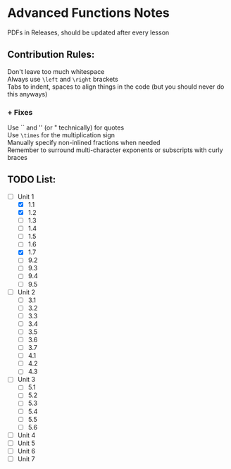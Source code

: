 # Advanced Functions Notes
PDFs in Releases, should be updated after every lesson

## Contribution Rules:
Don't leave too much whitespace  
Always use `\left` and `\right` brackets  
Tabs to indent, spaces to align things in the code (but you should never do this anyways)  
### + Fixes
Use `` and '' (or " technically) for quotes  
Use `\times` for the multiplication sign  
Manually specify non-inlined fractions when needed  
Remember to surround multi-character exponents or subscripts with curly braces

## TODO List:
- [ ] Unit 1
  - [x] 1.1
  - [x] 1.2
  - [ ] 1.3
  - [ ] 1.4
  - [ ] 1.5
  - [ ] 1.6
  - [x] 1.7
  - [ ] 9.2
  - [ ] 9.3
  - [ ] 9.4
  - [ ] 9.5
- [ ] Unit 2
  - [ ] 3.1
  - [ ] 3.2
  - [ ] 3.3
  - [ ] 3.4
  - [ ] 3.5
  - [ ] 3.6
  - [ ] 3.7
  - [ ] 4.1
  - [ ] 4.2
  - [ ] 4.3
- [ ] Unit 3
  - [ ] 5.1
  - [ ] 5.2
  - [ ] 5.3
  - [ ] 5.4
  - [ ] 5.5
  - [ ] 5.6
- [ ] Unit 4
- [ ] Unit 5
- [ ] Unit 6
- [ ] Unit 7
